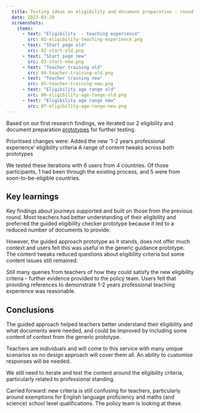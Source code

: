 ```yaml
---
  title: Testing ideas on eligibility and document preparation - round 2
  date: 2022-03-29
  screenshots:
    items:
      - text: "Eligibility  - teaching experience"
        src: 01-eligibility-teaching-experience.png
      - text: "Start page old"
        src: 02-start-old.png
      - text: "Start page new"
        src: 03-start-new.png
      - text: "Teacher training old"
        src: 04-teacher-training-old.png
      - text: "Teacher training new"
        src: 05-teacher-training-new.png
      - text: "Eligibility age range old"
        src: 06-eligibility-age-range-old.png
      - text: "Eligibility age range new"
        src: 07-eligibility-age-range-new.png
---
```


Based on our first research findings, we iterated our 2 eligibility and document preparation [prototypes](../eligibility-document-preparation/) for further testing.

Prioritised changes were:
Added the new ‘1-2 years professional experience’ eligibility criteria
A range of content tweaks across both prototypes

We tested these iterations with 6 users from 4 countries. Of those participants, 1 had been through the existing process, and 5 were from soon-to-be-eligible countries.

## Key learnings

Key findings about journeys supported and built on those from the previous round. Most teachers had better understanding of their eligibility and preferred the guided eligibility checker prototype because it led to a reduced number of documents to provide.

However, the guided approach prototype as it stands, does not offer much context and users felt this was useful in the generic guidance prototype.
The content tweaks reduced questions about eligibility criteria but some content issues still remained.

Still many queries from teachers of how they could satisfy the new eligibility criteria - further evidence provided to the policy team.
Users felt that providing references to demonstrate 1-2 years professional teaching experience was reasonable.

## Conclusions

The guided approach helped teachers better understand their eligibility and what documents were needed, and could be improved by including some content of context from the generic prototype.

Teachers are individuals and will come to this service with many unique scenarios so no design approach will cover them all. An ability to customise responses will be needed.

We still need to iterate and test the content around the eligibility criteria, particularly related to professional standing.

Carried forward: new criteria is still confusing for teachers, particularly around exemptions for English language proficiency and maths (and science) school level qualifications. The policy team is looking at these.
